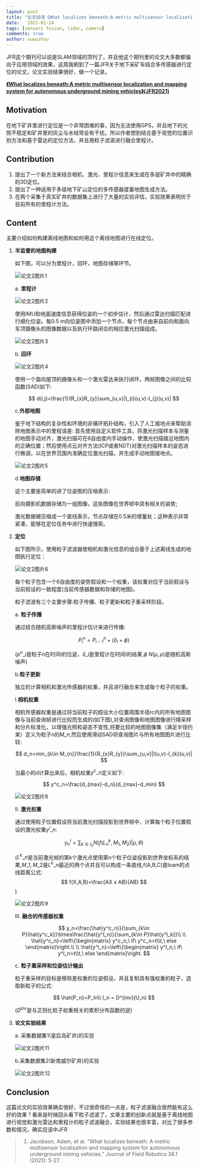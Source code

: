 ```yaml
---
layout: post
title: "论文阅读《What localizes beneath:A metric multisensor localization and mapping system for autonomous underground mining vehicles》"
date:   2021-01-24
tags: [sensors fusion, lidar, camera]
comments: true
author: xuwuzhou
---
```



   JFR这个期刊可以说是SLAM领域的顶刊了，并且他这个期刊里的论文大多数都偏向于应用领域的效果，这周我刷到了一篇JFR关于地下采矿车结合多传感器进行定位的论文，论文实验结果很好，做一个记录。

<!-- more -->

[**《What localizes beneath:A metric multisensor localization and mapping system for autonomous underground mining vehicles》(JFR2021)**](https://sci-hub.se/10.1002/rob.21978#)

## Motivation

在地下矿井里进行定位是一个非常困难的事，因为无法使用GPS，并且地下的光照不稳定和矿井里的灰尘与水经常会有干扰。所以作者想到结合基于视觉的位置识别方法和基于雷达的定位方法，并且用粒子滤波进行融合里程计。

## Contribution

1. 提出了一个新方法来结合相机、激光、里程计信息来生成在多层矿井中的精确的3D定位。
2. 提出了一种适用于多级地下矿山定位的多传感器度量地图生成方法。
3. 在两个采集于真实矿井的数据集上进行了大量的实验评估，实验效果表明优于目前所有的里程计方法。

## Content

主要介绍如何构建离线地图和如何用这个离线地图进行在线定位。

1. **半监督的地图构建**
   
   如下图，可以分为里程计，回环，地图存储等环节。
   
   ![论文2图片1](../images/论文2图片1.png)  

   a. **里程计**
   
   ![论文2图片2](../images/论文2图片2.png)
   
   使用IMU和地面速度信息获得位姿的一个初步估计，然后通过雷达扫描匹配进行细化位姿。每0.5 m向位姿图中添加一个节点，每个节点由来自前向和面向车顶摄像头的图像数据以及执行环路闭合的相应激光扫描组成。
   
   ![论文2图片3](../images/论文2图片3.png)  

   b. **回环**

   ![论文2图片4](../images/论文2图片4.png)

   使用一个面向屋顶的摄像头和一个激光雷达来执行闭环。两帧图像之间的比较函数(SAD)如下:
   
   $$
   d(i,j)=\frac{1}{R_{x}R_{y}}sum_{u,v}|I_{i}(u,v)-I_{j}(u,v)|
   $$

   c.**外部地图**

   鉴于地下结构的复杂性和环境的非循环拓扑结构，引入了人工接地点来帮助消除地图表示中的里程误差: 首先使用自定义软件工具，将激光扫描样本与测量的地图手动对齐，激光扫描可在6自由度内手动操作，使激光扫描接近地图内的正确位置；然后使用点云对齐方法(ICP或者NDT)对激光扫描样本的姿态进行微调，以在世界范围内准确定位激光扫描，并生成手动地图接地点。
   
   ![论文2图片5](../images/论文2图片5.png)  



   d.**地图存储**

   这个主要是简单的讲了位姿图的压缩表示:

   前向摄影机数据存储为一组图像，这些图像在世界帧中具有相关的姿势;

   激光数据被压缩成一个直线表示，节点存储在0.5米的增量处；这种表示非常紧凑，能够在定位任务中进行快速搜索。  

2. **定位**   

   如下图所示，使用粒子滤波器使相机和激光信息的组合基于上述离线生成的地图执行定位：
   
   ![论文2图片6](../images/论文2图片6.png)
   
   每个粒子包含一个6自由度的姿势假设和一个权重，该权重对应于当前假设与当前假设的一致程度(当前传感器数据和存储的地图)。
   
   粒子滤波有三个主要步骤:粒子传播、粒子更新和粒子重采样阶段。  

   a. **粒子传播**

   通过结合随机高斯噪声的里程计估计来进行传播:
   
   $$
   P^n_i = P^n_{i-1} + (\delta_i+\phi)
   $$
   
   ($p^n\_{i}$是粒子n在时间i的位姿，$\delta\_i$是里程计在时间i的结果,$\phi~N(\mu,\rho)$是随机高斯噪声)  
   
   
   b.**粒子更新**
   
   独立的计算相机和激光传感器的权重，并且进行融合来生成每个粒子的权重。  
   
   I.**相机权重**  
   
   相机传感器权重是通过将当前粒子的假设大小位置周围半径rc内的所有地图图像与当前查询帧进行比较而生成的(如下图),对查询图像和地图图像进行降采样和分片标准化，以增强光照和姿态不变性,将要比较的地图图像集（满足半径约束）定义为粒子n的$M\_n$,然后使用滑动SAD将查询图片与所有地图图片进行比较:
   
   $$
   d_n=min_{k\in M_{n}}\frac{1}{R_{x}R_{y}}\sum_{u,v}|I(u,v)-I_{k}(u,v)|
   $$
   
   当最小的d计算出来后，相机权重$y^c\_n$定义如下:
   
   $$
   y^c_n=\frac{d_{max}-d_n}{d_{max}-d_min}
   $$
   
   ![论文2图片8](../images/论文2图片8.png)
   
   II. **激光权重**  
   
   通过使用粒子位置假设将当前激光扫描投影到世界帧中，计算每个粒子位置假设的激光权重$y^l\_n$:  
   
   $$
   y^l_n=\sum_{k\in l_n}N(f(L^k_n,M_1,M_2)|\mu,\theta)
   $$
   
   ($L^k\_n$是当前激光帧的第k个激光点使用第n个粒子位姿投影到世界坐标系的结果,$M\_1,M\_2$是$L^k\_n$最近的两个点并且可以构成一条直线,f(A,B,C)是loam的点线距离公式:$$
   f(X,A,B)=\frac{AX x AB}{AB}
   $$ )  
   
   ![论文2图片9](../images/论文2图片9.png)
   
   III. **融合的传感器权重**

   $$
   y_n=\frac{\hat{y^c_n}}{\sum_{k\in P}\hat{y^c_k}}\times\frac{\hat{y^l_n}}{\sum_{k\in P}\hat{y^l_k}}\\ \\
   \hat{y^c_n}=\left\{\begin{matrix}
 y^c_n,\ if\ y^c_n>t\\t,\ else
\end{matrix}\right.\\ \\
    \hat{y^l_n}=\left\{\begin{matrix}
 y^l_n,\ if\ y^l_n>t\\t,\ else
\end{matrix}\right.
   $$
   
   c. **粒子重采样和位姿估计输出**
   
   粒子重采样的目标是移除差权重的位姿假设，并且复制具有强权重的粒子，选取新粒子的公式:
   
   $$
   \hat{P_n}=P_In\\
   I_n = D^{inv}(U_n)
   $$
   
   ($D^{inv}$是与正则化粒子权重相关的累积分布函数的逆)

3. **论文实验结果**
   
   a. 采集数据集1(皇后岛矿井)的实验
   
   ![论文2图片11](../images/论文2图片11.png)
   
   b.采集数据集2(新南威尔矿井)的实验
   
   ![论文2图片12](../images/论文2图片12.png)

## Conclusion

​        这篇论文的实验效果确实很好，不过很奇怪的一点是，粒子滤波融合居然能有这么好的效果？看来是时候回头看下粒子滤波了，文章主要的创新点就是基于离线地图进行视觉和激光雷达和里程计的粒子滤波融合，实验结果也很丰富，对比了很多参数和情况，确实应该中JFR

>1. Jacobson, Adam, et al. "What localizes beneath: A metric multisensor localization and mapping system for autonomous underground mining vehicles." Journal of Field Robotics 38.1 (2021): 5-27.

